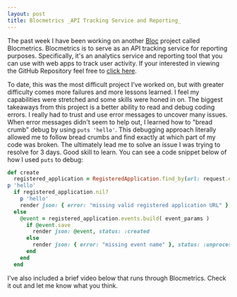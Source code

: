 ```yaml
---
layout: post
title: Blocmetrics _API Tracking Service and Reporting_
---
```


The past week I have been working on another [Bloc](https://www.bloc.io/software-developer-track) project called Blocmetrics. Blocmetrics is to serve as an API tracking service for reporting purposes. Specifically, it's an analytics service and reporting tool that you can use with web apps to track user activity. If your interested in viewing the GitHub Repository feel free to [click here](https://github.com/smeads/Blocmetrics).

To date, this was the most difficult project I've worked on, but with greater difficulty comes more failures and more lessons learned. I feel my capabilities were stretched and some skills were honed in on. The biggest takeaways from this project is a better ability to read and debug coding errors. I really had to trust and use error messages to uncover many issues. When error messages didn't seem to help out, I learned how to "bread crumb" debug by using `puts 'hello'`. This debugging approach literally allowed me to follow bread crumbs and find exactly at which part of my code was broken. The ultimately lead me to solve an issue I was trying to resolve for 3 days. Good skill to learn. You can see a code snippet below of how I used `puts` to debug:

```ruby
def create
  registered_application = RegisteredApplication.find_by(url: request.env['HTTP_ORIGIN'])
p 'hello'
  if registered_application.nil?
    p 'hello'
    render json: { error: "missing valid registered application URL" }, status: :unprocessable_entity
  else
    @event = registered_application.events.build( event_params )
      if @event.save
        render json: @event, status: :created
      else
        render json: { error: "missing event name" }, status: :unprocessable_entity
      end
    end
  end
  ```

  I've also included a brief video below that runs through Blocmetrics. Check it out and let me know what you think.
